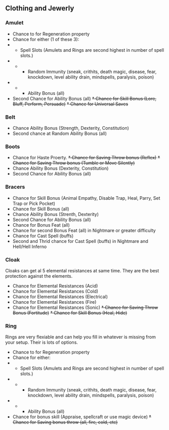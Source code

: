 ## Clothing and Jewerly

### Amulet
* Chance to for Regeneration property
* Chance for either (1 of these 3): 
* * Spell Slots (Amulets and Rings are second highest in number of spell slots.)
* * * Random Immunity (sneak, crithits, death magic, disease, fear, knockdown, level ability drain, mindspells, paralysis, poison)
* * * Ability Bonus (all)
* Second Chance for Ability Bonus (all)
<del>* Chance for Skill Bonus (Lore, Bluff, Perform, Persuade)</del>
<del>* Chance for Universal Saves</del>

### Belt
* Chance Ability Bonus (Strength, Dexterity, Constitution)
* Second chance at Random Ability Bonus (all)

### Boots
* Chance for Haste Proerty.
<del>* Chance for Saving Throw bonus (Reflex)</del>
<del>* Chance for Saving Throw bonus (Tumble or Move Silently)</del>
* Chance Ability Bonus (Dexterity,  Constitution)
* Second Chance for Ability Bonus (all)

### Bracers
* Chance for Skill Bonus (Animal Empathy, Disable Trap, Heal, Parry, Set Trap or Pick Pocket)
* Chance for Skill Bonus (all)
* Chance Ability Bonus (Strenth, Dexterity)
* Second Chance for Ability Bonus (all)
* Chance for Bonus Feat (all)
* Chance for second Bonus Feat (all) in Nightmare or greater difficulty
* Chance for Cast Spell (buffs)
* Second and Thrid chance for Cast Spell (buffs) in Nightmare and Hell/Hell Inferno

### Cloak
Cloaks can get al 5 elemental resistances at same time.  They are the best protection against the elements.
* Chance for Elemental Resistances (Acid)
* Chance for Elemental Resistances (Cold)
* Chance for Elemental Resistances (Electrical)
* Chance for Elemental Resistances (Fire)
* Chance for Elemental Resistances (Sonic)
<del>* Chance for Saving Throw Bonus (Fortitude)</del>
<del>* Chance for Skill Bonus (Heal, Hide)</del>

### Ring
Rings are very flexiable and can help you fill in whatever is missing from your setup. Their is lots of options.
* Chance to for Regeneration property
* Chance for either: 
* * Spell Slots (Amulets and Rings are second highest in number of spell slots.)
* * * Random Immunity (sneak, crithits, death magic, disease, fear, knockdown, level ability drain, mindspells, paralysis, poison)
* * * Ability Bonus (all)
* Chance for bonus skill (Appraise, spellcraft or use magic device)
<del>* Chance for Saving bonus throw (all, fire, cold, etc)</del>